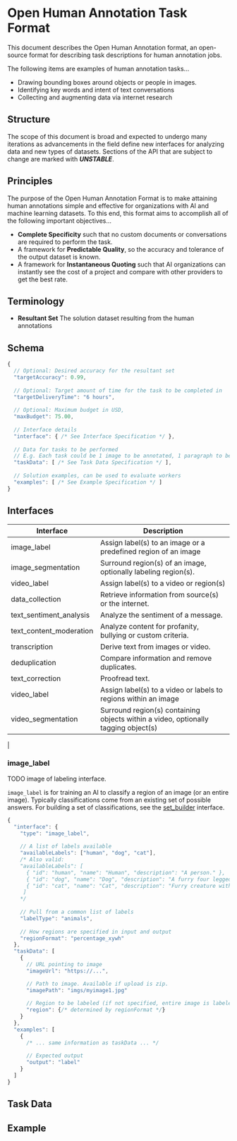# Open Human Annotation Task Format

This document describes the Open Human Annotation format, an open-source format for describing task descriptions for human annotation jobs.

The following items are examples of human annotation tasks...
* Drawing bounding boxes around objects or people in images.
* Identifying key words and intent of text conversations
* Collecting and augmenting data via internet research

## Structure

The scope of this document is broad and expected to undergo many iterations as advancements in the field define new interfaces for analyzing data and new types of datasets. Sections of the API that are subject to change are marked with ***UNSTABLE***.

## Principles

The purpose of the Open Human Annotation Format is to make attaining human annotations simple and effective for organizations with AI and machine learning datasets. To this end, this format aims to accomplish all of the following important objectives...
* **Complete Specificity** such that no custom documents or conversations are required to perform the task.
* A framework for **Predictable Quality**, so the accuracy and tolerance of the output dataset is known.
* A framework for **Instantaneous Quoting** such that AI organizations can instantly see the cost of a project and compare with other providers to get the best rate.

## Terminology

* **Resultant Set** The solution dataset resulting from the human annotations

## Schema

```javascript
{
  // Optional: Desired accuracy for the resultant set
  "targetAccuracy": 0.99,
  
  // Optional: Target amount of time for the task to be completed in
  "targetDeliveryTime": "6 hours",
  
  // Optional: Maximum budget in USD,
  "maxBudget": 75.00,
  
  // Interface details
  "interface": { /* See Interface Specification */ },
  
  // Data for tasks to be performed
  // E.g. Each task could be 1 image to be annotated, 1 paragraph to be annotated etc.
  "taskData": [ /* See Task Data Specification */ ],
  
  // Solution examples, can be used to evaluate workers
  "examples": [ /* See Example Specification */ ]
}
```

## Interfaces

| Interface          | Description                                   |
| ------------------ | --------------------------------------------- |
| image_label        |  Assign label(s) to an image or a predefined region of an image  |
| image_segmentation |  Surround region(s) of an image, optionally labeling region(s).                                             |
| video_label | Assign label(s) to a video or region(s) 
| data_collection    | Retrieve information from source(s) or the internet.                                              |
| text_sentiment_analysis | Analyze the sentiment of a message.                                              |
| text_content_moderation | Analyze content for profanity, bullying or custom criteria.                                              |
| transcription      | Derive text from images or video.                                              |
| deduplication      | Compare information and remove duplicates.                                              |
| text_correction    | Proofread text.                                              |
| video_label | Assign label(s) to a video or labels to regions within an image |
| video_segmentation | Surround region(s) containing objects within a video, optionally tagging object(s) |
| 

### image_label

TODO image of labeling interface.

`image_label` is for training an AI to classify a region of an image (or an entire image). Typically classifications come from an existing set of possible answers. For building a set of classifications, see the [set_builder](#set-builder) interface.

```javascript
{
  "interface": {
    "type": "image_label",
  
    // A list of labels available
    "availableLabels": ["human", "dog", "cat"],
    /* Also valid:
    "availableLabels": [
      { "id": "human", "name": "Human", "description": "A person." },
      { "id": "dog", "name": "Dog", "description": "A furry four legged creature" },
      { "id": "cat", "name": "Cat", "description": "Furry creature with whiskers" }
     ]
    */
    
    // Pull from a common list of labels
    "labelType": "animals",
    
    // How regions are specified in input and output
    "regionFormat": "percentage_xywh"
  },
  "taskData": [
    {
      // URL pointing to image
      "imageUrl": "https://...",

      // Path to image. Available if upload is zip.
      "imagePath": "imgs/myimage1.jpg"
      
      // Region to be labeled (if not specified, entire image is labeled)
      "region": {/* determined by regionFormat */}
    }
  },
  "examples": [
    {
      /* ... same information as taskData ... */
      
      // Expected output
      "output": "label"
    }
  ]
}
```



## Task Data



## Example


